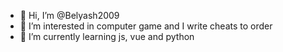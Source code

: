 - 👋 Hi, I’m @Belyash2009
- 👀 I’m interested in computer game and I write cheats to order
- 🌱 I’m currently learning js, vue and python

<!---
Belyash2009/Belyash2009 is a ✨ special ✨ repository because its `README.md` (this file) appears on your GitHub profile.
You can click the Preview link to take a look at your changes.
--->
